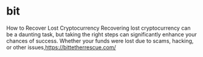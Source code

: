# bit
How to Recover Lost Cryptocurrency  Recovering lost cryptocurrency can be a daunting task, but taking the right steps can significantly enhance your chances of success. Whether your funds were lost due to scams, hacking, or other issues,https://bittetherrescue.com/ 
